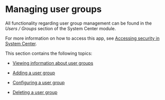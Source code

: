 # Managing user groups

All functionality regarding user group management can be found in the *Users / Groups* section of the System Center module.

For more information on how to access this app, see [Accessing security in System Center](Accessing_security_in_System_Center.md).

This section contains the following topics:

- [Viewing information about user groups](Viewing_information_about_user_groups.md)

- [Adding a user group](Adding_a_user_group.md)

- [Configuring a user group](Configuring_a_user_group.md)

- [Deleting a user group](Deleting_a_user_group.md)
